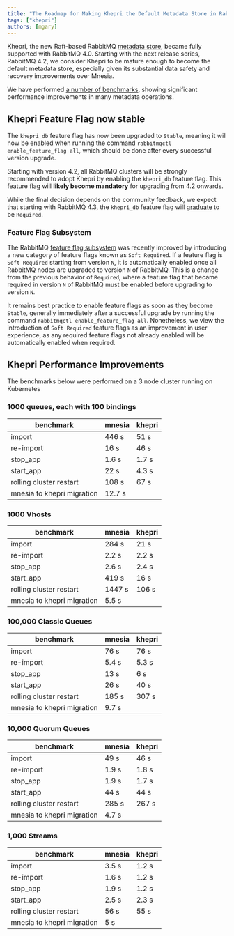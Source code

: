 ```yaml
---
title: "The Roadmap for Making Khepri the Default Metadata Store in RabbitMQ"
tags: ["khepri"]
authors: [mgary]
---
```


Khepri, the new Raft-based RabbitMQ [metadata store](/docs/metadata-store), became fully supported with RabbitMQ 4.0.
Starting with the next release series, RabbitMQ 4.2, we consider Khepri to be mature enough to become the default metadata store,
especially given its substantial data safety and recovery improvements over Mnesia.

We have performed [a number of benchmarks](#khepri-performance-improvements), showing significant performance improvements in many metadata operations.

<!-- truncate -->

## Khepri Feature Flag now stable

The `khepri_db` feature flag has now been upgraded to `Stable`, meaning it will now be enabled when running the command `rabbitmqctl enable_feature_flag all`,
which should be done after every successful version upgrade.

Starting with version 4.2, all RabbitMQ clusters will be strongly recommended to adopt Khepri by enabling the `khepri_db` feature flag. This feature flag will
**likely become mandatory** for upgrading from 4.2 onwards.

While the final decision depends on the community feedback, we expect that starting with RabbitMQ 4.3,
the `khepri_db` feature flag will [graduate](/docs/feature-flags#graduation) to be `Required`.

### Feature Flag Subsystem

The RabbitMQ [feature flag subsystem](/docs/feature-flags) was recently improved by introducing a new category of feature flags known as `Soft Required`.
If a feature flag is `Soft Required` starting from version `N`, it is automatically enabled once all RabbitMQ nodes are upgraded to version `N` of RabbitMQ.
This is a change from the previous behavior of `Required`, where a feature flag that became required in version `N` of RabbitMQ must be enabled before upgrading to version `N`.

It remains best practice to enable feature flags as soon as they become `Stable`, generally immediately after a successful upgrade by running the command `rabbitmqctl enable_feature_flag all`.
Nonetheless, we view the introduction of `Soft Required` feature flags as an improvement in user experience,
as any required feature flags not already enabled will be automatically enabled when required.

## Khepri Performance Improvements

The benchmarks below were performed on a 3 node cluster running on Kubernetes

### 1000 queues, each with 100 bindings
| benchmark                  | mnesia | khepri |
| -------------------------- | ------ | ------ |
| import                     | 446 s  | 51 s   |
| re-import                  | 16 s   | 46 s   |
| stop_app                   | 1.6 s  | 1.7 s  |
| start_app                  | 22 s   | 4.3 s  |
| rolling cluster restart    | 108 s  | 67 s   |
| mnesia to khepri migration | 12.7 s |        |

### 1000 Vhosts
| benchmark                  | mnesia | khepri |
| -------------------------- | ------ | ------ |
| import                     | 284 s  | 21 s   |
| re-import                  | 2.2 s  | 2.2 s  |
| stop_app                   | 2.6 s  | 2.4 s  |
| start_app                  | 419 s  | 16 s   |
| rolling cluster restart    | 1447 s | 106 s  |
| mnesia to khepri migration | 5.5 s  |        |

### 100,000 Classic Queues
| benchmark                  | mnesia | khepri |
| -------------------------- | ------ | ------ |
| import                     | 76 s   | 76 s   |
| re-import                  | 5.4 s  | 5.3 s  |
| stop_app                   | 13 s   | 6 s    |
| start_app                  | 26 s   | 40 s   |
| rolling cluster restart    | 185 s  | 307 s  |
| mnesia to khepri migration | 9.7 s  |        |

### 10,000 Quorum Queues
| benchmark                  | mnesia | khepri |
| -------------------------- | ------ | ------ |
| import                     | 49 s   | 46 s   |
| re-import                  | 1.9 s  | 1.8 s  |
| stop_app                   | 1.9 s  | 1.7 s  |
| start_app                  | 44 s   | 44 s   |
| rolling cluster restart    | 285 s  | 267 s  |
| mnesia to khepri migration | 4.7 s  |        |

### 1,000 Streams
| benchmark                  | mnesia | khepri |
| -------------------------- | ------ | ------ |
| import                     | 3.5 s  | 1.2 s  |
| re-import                  | 1.6 s  | 1.2 s  |
| stop_app                   | 1.9 s  | 1.2 s  |
| start_app                  | 2.5 s  | 2.3 s  |
| rolling cluster restart    | 56 s   | 55 s   |
| mnesia to khepri migration | 5 s    |        |
